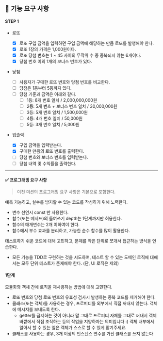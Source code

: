 ## 🎯 기능 요구 사항

#### STEP 1

- 로또

  - [x] 로또 구입 금액을 입력하면 구입 금액에 해당하는 만큼 로또를 발행해야 한다.
  - [x] 로또 1장의 가격은 1,000원이다.
  - [x] 로또 당첨 번호는 1 ~ 45 사이의 무작위 수 중 중복되지 않는 6개이다.
  - [x] 당첨 번호 이외 1개의 보너스 번호가 있다.

- 당첨

  - [ ] 사용자가 구매한 로또 번호와 당첨 번호를 비교한다.
  - [ ] 당첨은 1등부터 5등까지 있다.
  - [ ] 당첨 기준과 금액은 아래와 같다.
    - [ ] 1등: 6개 번호 일치 / 2,000,000,000원
    - [ ] 2등: 5개 번호 + 보너스 번호 일치 / 30,000,000원
    - [ ] 3등: 5개 번호 일치 / 1,500,000원
    - [ ] 4등: 4개 번호 일치 / 50,000원
    - [ ] 5등: 3개 번호 일치 / 5,000원

- 입출력
  - [x] 구입 금액을 입력받는다.
  - [x] 구매한 만큼의 로또 번호를 출력한다.
  - [ ] 당첨 번호와 보너스 번호를 입력받는다.
  - [ ] 당첨 내역 및 수익률을 출력한다.

---

#### ✅ 프로그래밍 요구 사항

> 이전 미션의 프로그래밍 요구 사항은 기본으로 포함한다.

예측 가능하고, 실수를 방지할 수 있는 코드를 작성하기 위해 노력한다.

- 변수 선언시 const 만 사용한다.
- 함수(또는 메서드)의 들여쓰기 depth는 1단계까지만 허용한다.
- 함수의 매개변수는 2개 이하여야 한다.
- 함수에서 부수 효과를 분리하고, 가능한 순수 함수를 많이 활용한다.

테스트하기 쉬운 코드에 대해 고민하고, 문제를 작은 단위로 쪼개서 접근하는 방식을 연습한다.

- 모든 기능을 TDD로 구현하는 것을 시도하여, 테스트 할 수 있는 도메인 로직에 대해서는 모두 단위 테스트가 존재해야 한다. (단, UI 로직은 제외)

#### 1단계

모듈화와 객체 간에 로직을 재사용하는 방법에 대해 고민한다.

- 로또 번호와 당첨 로또 번호의 유효성 검사시 발생하는 중복 코드를 제거해야 한다.
- 클래스(또는 객체)를 사용하는 경우, 프로퍼티를 외부에서 직접 꺼내지 않는다. 객체에 메시지를 보내도록 한다.
  - getter를 금지하는 것이 아니라 말 그대로 프로퍼티 자체를 그대로 꺼내서 객체 바깥에서 직접 조작하는 등의 작업을 지양하자는 의미입니다 :) 객체 내부에서 알아서 할 수 있는 일은 객체가 스스로 할 수 있게 맡겨주세요.
- 클래스를 사용하는 경우, 3개 이상의 인스턴스 변수를 가진 클래스를 쓰지 않는다
